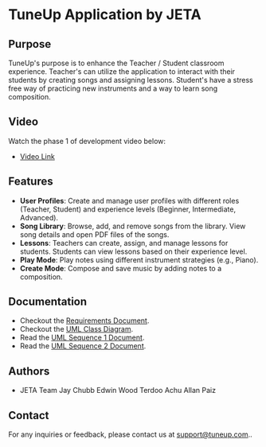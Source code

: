 # TuneUp Application by JETA

## Purpose
TuneUp's purpose is to enhance the Teacher / Student classroom experience.
Teacher's can utilize the application to interact with their students by creating songs and assigning lessons.
Student's have a stress free way of practicing new instruments and a way to learn song composition.

## Video
Watch the phase 1 of development video below:
- [Video Link](https://www.youtube.com/watch?v=sk9v1fPIWgI)


## Features
- **User Profiles**: Create and manage user profiles with different roles (Teacher, Student) and experience levels (Beginner, Intermediate, Advanced).
- **Song Library**: Browse, add, and remove songs from the library. View song details and open PDF files of the songs.
- **Lessons**: Teachers can create, assign, and manage lessons for students. Students can view lessons based on their experience level.
- **Play Mode**: Play notes using different instrument strategies (e.g., Piano).
- **Create Mode**: Compose and save music by adding notes to a composition.

## Documentation

- Checkout the [Requirements Document](https://github.com/allanpaiz/JETA/blob/main/docs/requirements.pdf).
- Checkout the [UML Class Diagram](https://github.com/allanpaiz/JETA/blob/main/docs/uml-class-diagram.pdf).
- Read the [UML Sequence 1 Document](https://github.com/allanpaiz/JETA/blob/main/docs/sequence1.pdf).
- Read the [UML Sequence 2 Document](https://github.com/allanpaiz/JETA/blob/main/docs/sequence2.pdf).


## Authors
- JETA Team
Jay Chubb
Edwin Wood
Terdoo Achu
Allan Paiz

## Contact
For any inquiries or feedback, please contact us at [support@tuneup.com](mailto:support@tuneup.com)..
